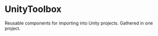 UnityToolbox
============

Reusable components for importing into Unity projects. Gathered in one project.
